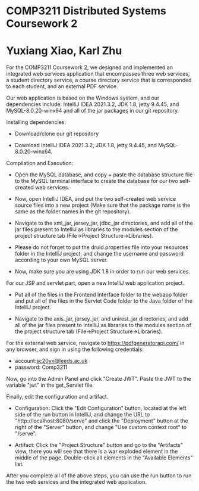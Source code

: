 # COMP3211 Distributed Systems Coursework 2

# Yuxiang Xiao, Karl Zhu

For the COMP3211 Coursework 2, we designed and implemented an integrated web services application that encompasses three web services, a student directory service, a course directory service that is corresponded to each student, and an external PDF service. 

Our web application is based on the Windows system, and our dependencies include: IntelliJ IDEA 2021.3.2, JDK 1.8, jetty 9.4.45, and MySQL-8.0.20-winx64 and all of the jar packages in our git repository.

Installing dependencies:
* Download/clone our git repository

* Download IntelliJ IDEA 2021.3.2, JDK 1.8, jetty 9.4.45, and MySQL-8.0.20-winx64.

Compilation and Execution:
* Open the MySQL database, and copy + paste the database structure file to the MySQL terminal interface to create the database for our two self-created web services.

* Now, open IntelliJ IDEA, and put the two self-created web service source files into a new project (Make sure that the package name is the same as the folder names in the git repository).

* Navigate to the xml_jar, jersey_jar, jdbc_jar directories, and add all of the jar files present to IntelliJ as libraries to the modules section of the project structure tab (File->Project Structure->Libraries).

* Please do not forget to put the druid.properties file into your resources folder in the IntelliJ project, and change the username and password according to your own MySQL server.

* Now, make sure you are using JDK 1.8 in order to run our web services.


For our JSP and servlet part, open a new IntelliJ web application project. 

* Put all of the files in the Frontend Interface folder to the webapp folder and put all of the files in the Servlet Code folder to the Java folder of the IntelliJ project. 

* Navigate to the axis_jar, jersey_jar, and unirest_jar directories, and add all of the jar files present to IntelliJ as libraries to the modules section of the project structure tab (File->Project Structure->Libraries).

For the external web service, navigate to https://pdfgeneratorapi.com/ in any browser, and sign in using the following credentials:
* account:sc20yx@leeds.ac.uk
* password: Comp3211 

Now, go into the Admin Panel and click "Create JWT". Paste the JWT to the variable "jwt" in the get_Servlet file. 

Finally, edit the configuration and artifact.
* Configuration: Click the "Edit Configuration" button, located at the left side of the run button in IntelliJ, and change the URL to "http://localhost:8080/serve" and click the "Deployment" button at the right of the "Server" button, and change "Use custom context root" to "/serve".

* Artifact: Click the "Project Structure" button and go to the "Artifacts" view, there you will see that there is a war exploded element in the middle of the page. Double-click all elements in the "Available Elements" list.

After you complete all of the above steps, you can use the run button to run the two web services and the integrated web application.
